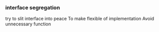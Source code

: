 ### interface segregation

try to slit interface into peace 
To make flexible of implementation 
Avoid unnecessary function 